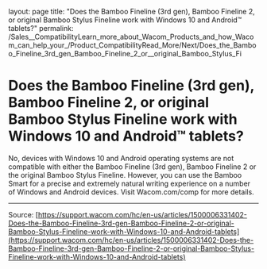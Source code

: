 layout: page
title: "Does the Bamboo Fineline (3rd gen), Bamboo Fineline 2, or  original Bamboo Stylus Fineline work with Windows 10 and Android™ tablets?"
permalink: /Sales__CompatibilityLearn_more_about_Wacom_Products_and_how_Wacom_can_help_your_/Product_CompatibilityRead_More/Next/Does_the_Bamboo_Fineline_3rd_gen_Bamboo_Fineline_2_or__original_Bamboo_Stylus_Fi

# Does the Bamboo Fineline (3rd gen), Bamboo Fineline 2, or  original Bamboo Stylus Fineline work with Windows 10 and Android™ tablets?

No, devices with Windows 10 and Android operating systems are not compatible with either the Bamboo Fineline (3rd gen), Bamboo Fineline 2 or the original Bamboo Stylus Fineline. However, you can use the Bamboo Smart for a precise and extremely natural writing experience on a number of Windows and Android devices. Visit Wacom.com/comp for more details.

---
Source: [https://support.wacom.com/hc/en-us/articles/1500006331402-Does-the-Bamboo-Fineline-3rd-gen-Bamboo-Fineline-2-or-original-Bamboo-Stylus-Fineline-work-with-Windows-10-and-Android-tablets](https://support.wacom.com/hc/en-us/articles/1500006331402-Does-the-Bamboo-Fineline-3rd-gen-Bamboo-Fineline-2-or-original-Bamboo-Stylus-Fineline-work-with-Windows-10-and-Android-tablets)
